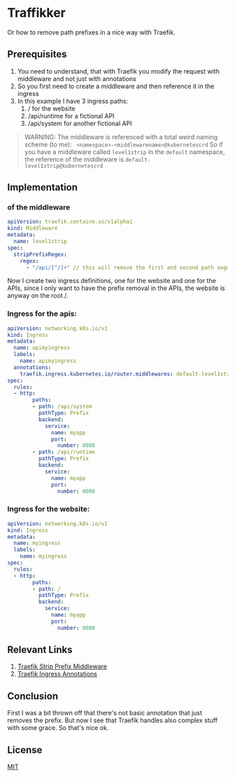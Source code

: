 # Traffikker

Or how to remove path prefixes in a nice way with Traefik.

## Prerequisites
1. You need to understand, that with Traefik you modify the request with middleware and not just with annotations
2. So you first need to create a middleware and then reference it in the ingress
3. In this example I have 3 ingress paths:
   1. / for the website
   2. /api/runtime for a fictional API
   3. /api/system for another fictional API

> WARNING: The middleware is referenced with a total weird naming scheme (to me):
> ` <namespace>-<middlewarename>@kubernetescrd`
> So if you have a middleware called `level1strip` in the `default` namespace, the reference of the middleware is `default-level1strip@kubernetescrd`

## Implementation

### of the middleware
```yaml
apiVersion: traefik.containo.us/v1alpha1
kind: Middleware
metadata:
  name: level1strip
spec:
  stripPrefixRegex:
    regex:
      - "/api/[^/]+" // this will remove the first and second path segment (if has /api/ in it)
```
Now I create two ingress definitions, one for the website and one for the APIs, since I only want to have the prefix removal in the APIs, the website is anyway on the root /.
### Ingress for the apis:
```yaml
apiVersion: networking.k8s.io/v1
kind: Ingress
metadata:
  name: apimyingress
  labels:
    name: apimyingress
  annotations:
    traefik.ingress.kubernetes.io/router.middlewares: default-level1strip@kubernetescrd
spec:
  rules:
  - http:
        paths:
        - path: /api/system
          pathType: Prefix
          backend:
            service:
              name: myapp
              port:
                number: 8080
        - path: /api/runtime
          pathType: Prefix
          backend:
            service:
              name: myapp
              port:
                number: 8080
```

### Ingress for the website:
```yaml
apiVersion: networking.k8s.io/v1
kind: Ingress
metadata:
  name: myingress
  labels:
    name: myingress
spec:
  rules:
  - http:
        paths:
        - path: /
          pathType: Prefix
          backend:
            service:
              name: myapp
              port:
                number: 8080
```

## Relevant Links
1. [Traefik Strip Prefix Middleware](https://doc.traefik.io/traefik/middlewares/http/stripprefixregex/)
2. [Traefik Ingress Annotations](https://doc.traefik.io/traefik/routing/providers/kubernetes-ingress/#annotations)

## Conclusion
First I was a bit thrown off that there's not basic annotation that just removes the prefix. But now I see that Traefik handles also complex stuff with some grace. So that's nice ok.

## License
[MIT](https://choosealicense.com/licenses/mit/)